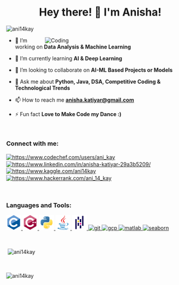 <h1 align="center">Hey there! 👋 I'm Anisha!</h1>

<p align="left"> <img src="https://komarev.com/ghpvc/?username=ani14kay&label=Profile%20views&color=0e75b6&style=flat" alt="ani14kay" /> 
</p>
<img align="right" alt="Coding" width="400" src="https://cdn.dribbble.com/users/2646423/screenshots/5507196/computer.gif">



- 🔭 I’m working on **Data Analysis & Machine Learning**

- 🌱 I’m currently learning **AI & Deep Learning**

- 👯 I’m looking to collaborate on **AI-ML Based Projects or Models**

- 💬 Ask me about **Python, Java, DSA, Competitive Coding & Technological Trends**

- 📫 How to reach me **anisha.katiyar@gmail.com**

- ⚡ Fun fact **Love to Make Code my Dance :)**
  
<br>
<h3 align="left">Connect with me:</h3>
<p align="left">
<a href="https://www.codechef.com/users/https://www.codechef.com/users/ani_kay" target="blank"><img align="center" src="https://cdn.jsdelivr.net/npm/simple-icons@3.1.0/icons/codechef.svg" alt="https://www.codechef.com/users/ani_kay" height="30" width="40" /></a>
<a href="https://linkedin.com/in/https://www.linkedin.com/in/anisha-katiyar-29a3b5209/" target="blank"><img align="center" src="https://raw.githubusercontent.com/rahuldkjain/github-profile-readme-generator/master/src/images/icons/Social/linked-in-alt.svg" alt="https://www.linkedin.com/in/anisha-katiyar-29a3b5209/" height="30" width="40" /></a>
<a href="https://kaggle.com/https://www.kaggle.com/ani14kay" target="blank"><img align="center" src="https://raw.githubusercontent.com/rahuldkjain/github-profile-readme-generator/master/src/images/icons/Social/kaggle.svg" alt="https://www.kaggle.com/ani14kay" height="30" width="40" /></a>
<a href="https://www.hackerrank.com/https://www.hackerrank.com/ani_14_kay" target="blank"><img align="center" src="https://raw.githubusercontent.com/rahuldkjain/github-profile-readme-generator/master/src/images/icons/Social/hackerrank.svg" alt="https://www.hackerrank.com/ani_14_kay" height="30" width="40" /></a>
</p>

<br>
<h3 align="left">Languages and Tools:</h3>
<p align="left"> 
<a href="https://www.cprogramming.com/" target="_blank" rel="noreferrer"> <img src="https://raw.githubusercontent.com/devicons/devicon/master/icons/c/c-original.svg" alt="c" width="40" height="40"/> </a> 
<a href="https://www.w3schools.com/cpp/" target="_blank" rel="noreferrer"> <img src="https://raw.githubusercontent.com/devicons/devicon/master/icons/cplusplus/cplusplus-original.svg" alt="cplusplus" width="40" height="40"/> </a> 
<a href="https://www.python.org" target="_blank" rel="noreferrer"> <img src="https://raw.githubusercontent.com/devicons/devicon/master/icons/python/python-original.svg" alt="python" width="40" height="40"/> </a>
<a href="https://www.java.com" target="_blank" rel="noreferrer"> <img src="https://raw.githubusercontent.com/devicons/devicon/master/icons/java/java-original.svg" alt="java" width="40" height="40"/> </a>
<a href="https://pandas.pydata.org/" target="_blank" rel="noreferrer"> <img src="https://raw.githubusercontent.com/devicons/devicon/2ae2a900d2f041da66e950e4d48052658d850630/icons/pandas/pandas-original.svg" alt="pandas" width="40" height="40"/> </a>
<a href="https://git-scm.com/" target="_blank" rel="noreferrer"> <img src="https://www.vectorlogo.zone/logos/git-scm/git-scm-icon.svg" alt="git" width="40" height="40"/> </a> 
<a href="https://cloud.google.com" target="_blank" rel="noreferrer"> <img src="https://www.vectorlogo.zone/logos/google_cloud/google_cloud-icon.svg" alt="gcp" width="40" height="40"/> </a> 
<a href="https://www.mathworks.com/" target="_blank" rel="noreferrer"> <img src="https://upload.wikimedia.org/wikipedia/commons/2/21/Matlab_Logo.png" alt="matlab" width="40" height="40"/> </a> 
<a href="https://seaborn.pydata.org/" target="_blank" rel="noreferrer"> <img src="https://seaborn.pydata.org/_images/logo-mark-lightbg.svg" alt="seaborn" width="40" height="40"/> </a> </p>

<p><!img align="left" src="https://github-readme-stats.vercel.app/api/top-langs?username=ani14kay&show_icons=true&locale=en&layout=compact" alt="ani14kay" /></p>
<br>
<p>&nbsp;<img align="center" src="https://github-readme-stats.vercel.app/api?username=ani14kay&show_icons=true&locale=en" alt="ani14kay" /></p>
<br>
<p><img align="center" src="https://github-readme-streak-stats.herokuapp.com/?user=ani14kay&" alt="ani14kay" /></p>
